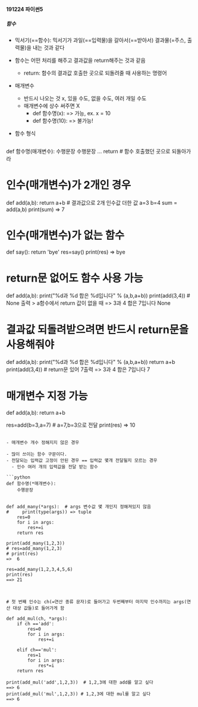 #### 191224 파이썬5



##### 함수

- 믹서기(==함수): 믹서기가 과일(==입력물)을 갈아서(==받아서) 결과물(=주스, 출력물)을 내는 것과 같다

- 함수는 어떤 처리를 해주고 결과값을 return해주는 것과 같음

  - return: 함수의 결과값 호출한 곳으로 되돌려줄 때 사용하는 명령어

- 매개변수

  - 반드시 나오는 것 x, 있을 수도, 없을 수도, 여러 개일 수도
  - 매개변수에 상수 써주면 X
    - def 함수명(x):   => 가능, ex. x = 10
    - def 함수명(10):  => 불가능!

- 함수 형식

  ```python
def 함수명(매개변수):
      수행문장
      수행문장
      ...
      return # 함수 호출했던 곳으로 되돌아가라
  
  
  
  # 인수(매개변수)가 2개인 경우
  def add(a,b):
      return a+b   # 결과값으로 2개 인수값 더한 값 
  a=3
  b=4
  sum = add(a,b)
  print(sum)
  =>  7
  
  
  # 인수(매개변수)가 없는 함수
  def say():
      return 'bye'
  res=say()
  print(res)
  =>  bye
  
  
  
  # return문 없어도 함수 사용 가능
  def add(a,b):
      print("%d과 %d 합은 %d입니다" % (a,b,a+b))
  print(add(3,4))  # None 출력 > a함수에서 return 값이 없을 때
  => 	3과 4 합은 7입니다
  	None
  
  # 결과값 되돌려받으려면 반드시 return문을 사용해줘야
  def add(a,b):
      print("%d과 %d 합은 %d입니다" % (a,b,a+b))
      return a+b
  print(add(3,4))  # return문 있어 7출력
  => 	3과 4 합은 7입니다
  	7
      
      
      
  # 매개변수 지정 가능
  def add(a,b):
      return a+b
  
  res=add(b=3,a=7)  # a=7,b=3으로 전달
  print(res)
  =>  10
  ```
  
- 매개변수 개수 정해지지 않은 경우

  - 많이 쓰이는 함수 구문이다.
  - 전달되는 입력값 고정이 안된 경우 == 입력값 몇개 전달될지 모르는 경우
    - 인수 여러 개의 입력값을 전달 받는 함수

  ```python
  def 함수명(*매개변수):
      수행문장
  
      
  def add_many(*args):  # args 변수값 몇 개인지 정해져있지 않음
  #     print(type(args)) => tuple
      res=0
      for i in args:
          res+=i
      return res
  
  print(add_many(1,2,3))
  # res=add_many(1,2,3)
  # print(res)
  =>  6
  
  res=add_many(1,2,3,4,5,6) 
  print(res)
  ==> 21
  
  
  
  # 첫 번째 인수는 ch(=연산 종류 문자)로 들어가고 두번째부터 마지막 인수까지는 args(연산 대상 값들)로 들어가게 함
  
  def add_mul(ch, *args):
      if ch =='add':
          res=0
          for i in args:
              res+=i
              
      elif ch=='mul':
          res=1
          for i in args:
              res*=i
      return res
          
  print(add_mul('add',1,2,3))  # 1,2,3에 대한 add를 알고 싶다
  ==> 6
  print(add_mul('mul',1,2,3)) # 1,2,3에 대한 mul를 알고 싶다
  ==> 6
  ```

  
